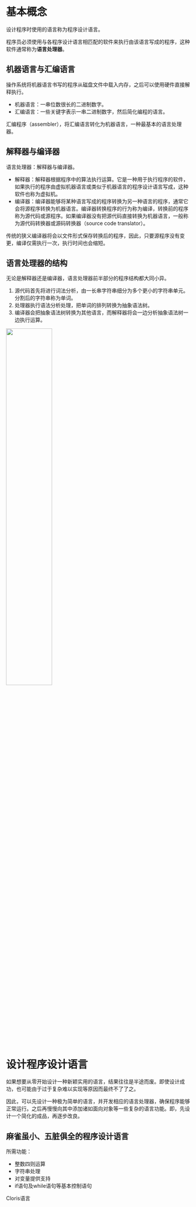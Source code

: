 # 基本概念

设计程序时使用的语言称为程序设计语言。

程序员必须使用与各程序设计语言相匹配的软件来执行由该语言写成的程序，这种软件通常称为**语言处理器**。

## 机器语言与汇编语言

操作系统将机器语言书写的程序从磁盘文件中载入内存，之后可以使用硬件直接解释执行。

- 机器语言：一串位数很长的二进制数字。
- 汇编语言：一些关键字表示一串二进制数字，然后简化编程的语言。

汇编程序（assembler），将汇编语言转化为机器语言，一种最基本的语言处理器。

## 解释器与编译器

语言处理器：解释器与编译器。

- 解释器：解释器根据程序中的算法执行运算。它是一种用于执行程序的软件，如果执行的程序由虚拟机器语言或类似于机器语言的程序设计语言写成，这种软件也称为虚拟机。
- 编译器：编译器能够将某种语言写成的程序转换为另一种语言的程序，通常它会将源程序转换为机器语言。编译器转换程序的行为称为编译，转换前的程序称为源代码或源程序。如果编译器没有把源代码直接转换为机器语言，一般称为源代码转换器或源码转换器（source code translator）。

传统的狭义编译器将会以文件形式保存转换后的程序，因此，只要源程序没有变更，编译仅需执行一次，执行时间也会缩短。

## 语言处理器的结构

无论是解释器还是编译器，语言处理器前半部分的程序结构都大同小异。

1. 源代码首先将进行词法分析，由一长串字符串细分为多个更小的字符串单元。分割后的字符串称为单词。
2. 处理器执行语法分析处理，把单词的排列转换为抽象语法树。
3. 编译器会把抽象语法树转换为其他语言，而解释器将会一边分析抽象语法树一边执行运算。

<img src="https://huris.oss-cn-hangzhou.aliyuncs.com/program/Cloris/language%20processor.png" width=50%>



# 设计程序设计语言

如果想要从零开始设计一种新颖实用的语言，结果往往是半途而废。即使设计成功，也可能由于过于复杂难以实现等原因而最终不了了之。

因此，可以先设计一种极为简单的语言，并开发相应的语言处理器，确保程序能够正常运行。之后再慢慢向其中添加诸如面向对象等一些复杂的语言功能。即，先设计一个简化的成品，再逐步改良。

## 麻雀虽小、五脏俱全的程序设计语言

所需功能：

- 整数四则运算
- 字符串处理
- 对变量提供支持
- if语句及while语句等基本控制语句

Cloris语言













